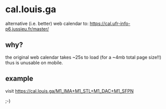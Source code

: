 # cal.louis.ga

alternative (i.e. better) web calendar to: https://cal.ufr-info-p6.jussieu.fr/master/


## why?

the original web calendar takes ~25s to load (for a ~4mb total page size!!) thus is unusable on mobile.


## example

visit https://cal.louis.ga/M1_IMA+M1_STL+M1_DAC+M1_SFPN 

;-)

